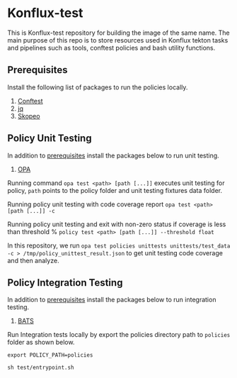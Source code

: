 # Konflux-test
This is Konflux-test repository for building the image of the same name.
The main purpose of this repo is to store resources used in Konflux tekton tasks and pipelines such as tools, conftest
policies and bash utility functions.

## Prerequisites

Install the following list of packages to run the policies locally.

  1. [Conftest](https://www.conftest.dev/install/)
  2. [jq](https://snapcraft.io/jq)
  3. [Skopeo](https://github.com/containers/skopeo/blob/main/install.md)

## Policy Unit Testing

In addition to [prerequisites](https://github.com/konflux-ci/konflux-test#prerequisites) install the packages below to run unit testing.

  1. [OPA](https://www.openpolicyagent.org/docs/latest/#running-opa)

Running command `opa test <path> [path [...]]` executes unit testing for policy, `path` points to the policy folder and unit testing fixtures data folder.

Running policy unit testing with code coverage report `opa test <path> [path [...]] -c`

Running policy unit testing and exit with non-zero status if coverage is less than threshold % `policy test <path> [path [...]] --threshold float`

In this repository, we run `opa test policies unittests unittests/test_data -c > /tmp/policy_unittest_result.json` to get unit testing code coverage and then analyze.

## Policy Integration Testing

In addition to [prerequisites](https://github.com/konflux-ci/konflux-test#prerequisites) install the packages below to run integration testing.

  1. [BATS](https://github.com/bats-core/bats-core/releases)

Run Integration tests locally by export the policies directory path to `policies` folder as shown below.

`export POLICY_PATH=policies`

`sh test/entrypoint.sh`
